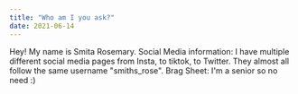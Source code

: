 ```yaml
---
title: "Who am I you ask?"
date: 2021-06-14
---
```



Hey! My name is Smita Rosemary.
Social Media information: I have multiple different social media pages from Insta, to tiktok, to Twitter. They almost all follow the same username "smiths_rose".
Brag Sheet: I'm a senior so no need :)
